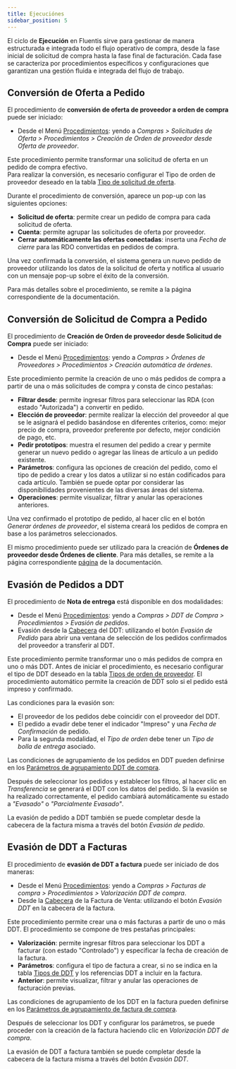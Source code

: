 ```yaml
---
title: Ejecuciónes 
sidebar_position: 5
---
```


El ciclo de **Ejecución** en Fluentis sirve para gestionar de manera estructurada e integrada todo el flujo operativo de compra, desde la fase inicial de solicitud de compra hasta la fase final de facturación. Cada fase se caracteriza por procedimientos específicos y configuraciones que garantizan una gestión fluida e integrada del flujo de trabajo.

## Conversión de Oferta a Pedido

El procedimiento de **conversión de oferta de proveedor a orden de compra** puede ser iniciado:

- Desde el Menú [Procedimientos](/docs/purchase/offer-request/procedures/order-creation): yendo a *Compras > Solicitudes de Oferta > Procedimientos > Creación de Orden de proveedor desde Oferta de proveedor*.

Este procedimiento permite transformar una solicitud de oferta en un pedido de compra efectivo.  
Para realizar la conversión, es necesario configurar el Tipo de orden de proveedor deseado en la tabla [Tipo de solicitud de oferta](/docs/configurations/tables/purchase/purchase-offer-type).

Durante el procedimiento de conversión, aparece un pop-up con las siguientes opciones:  
- **Solicitud de oferta**: permite crear un pedido de compra para cada solicitud de oferta.  
- **Cuenta**: permite agrupar las solicitudes de oferta por proveedor.  
- **Cerrar automáticamente las ofertas conectadas**: inserta una *Fecha de cierre* para las RDO convertidas en pedidos de compra.

Una vez confirmada la conversión, el sistema genera un nuevo pedido de proveedor utilizando los datos de la solicitud de oferta y notifica al usuario con un mensaje pop-up sobre el éxito de la conversión.

Para más detalles sobre el procedimiento, se remite a la página correspondiente de la documentación.

## Conversión de Solicitud de Compra a Pedido 

El procedimiento de **Creación de Orden de proveedor desde Solicitud de Compra** puede ser iniciado:

- Desde el Menú [Procedimientos](/docs/purchase/purchase-orders/procedures/create-purchase-orders-from-purchase-requests): yendo a *Compras > Órdenes de Proveedores > Procedimientos > Creación automática de órdenes*.

Este procedimiento permite la creación de uno o más pedidos de compra a partir de una o más solicitudes de compra y consta de cinco pestañas:

- **Filtrar desde**: permite ingresar filtros para seleccionar las RDA (con estado "Autorizada") a convertir en pedido.  
- **Elección de proveedor**: permite realizar la elección del proveedor al que se le asignará el pedido basándose en diferentes criterios, como: mejor precio de compra, proveedor preferente por defecto, mejor condición de pago, etc.  
- **Pedir prototipos**: muestra el resumen del pedido a crear y permite generar un nuevo pedido o agregar las líneas de artículo a un pedido existente.  
- **Parámetros**: configura las opciones de creación del pedido, como el tipo de pedido a crear y los datos a utilizar si no están codificados para cada artículo. También se puede optar por considerar las disponibilidades provenientes de las diversas áreas del sistema.  
- **Operaciones**: permite visualizar, filtrar y anular las operaciones anteriores.

Una vez confirmado el prototipo de pedido, al hacer clic en el botón *Generar órdenes de proveedor*, el sistema creará los pedidos de compra en base a los parámetros seleccionados.

El mismo procedimiento puede ser utilizado para la creación de **Órdenes de proveedor desde Órdenes de cliente**. Para más detalles, se remite a la página correspondiente [página](/docs/purchase/purchase-orders/procedures/create-purchase-orders-from-purchase-requests) de la documentación.

## Evasión de Pedidos a DDT 

El procedimiento de **Nota de entrega** está disponible en dos modalidades:

- Desde el Menú [Procedimientos](/docs/purchase/purchase-delivery-note/procedures/create-delivery-notes-from-orders): yendo a *Compras > DDT de Compra > Procedimientos > Evasión de pedidos*.  
- Evasión desde la [Cabecera](/docs/purchase/purchase-delivery-note/insert-purchase-delivery-note/purchase-delivery-note) del DDT: utilizando el botón *Evasión de Pedido* para abrir una ventana de selección de los pedidos confirmados del proveedor a transferir al DDT.

Este procedimiento permite transformar uno o más pedidos de compra en uno o más DDT. Antes de iniciar el procedimiento, es necesario configurar el tipo de DDT deseado en la tabla [Tipos de orden de proveedor](/docs/configurations/tables/purchase/purchase-orders-type/). El procedimiento automático permite la creación de DDT solo si el pedido está impreso y confirmado.

Las condiciones para la evasión son:

- El proveedor de los pedidos debe coincidir con el proveedor del DDT.  
- El pedido a evadir debe tener el indicador "Impreso" y una *Fecha de Confirmación* de pedido.  
- Para la segunda modalidad, el *Tipo de orden* debe tener un *Tipo de bolla de entrega* asociado.

Las condiciones de agrupamiento de los pedidos en DDT pueden definirse en los [Parámetros de agrupamiento DDT de compra](/docs/configurations/parameters/purchase/dn-grouping).

Después de seleccionar los pedidos y establecer los filtros, al hacer clic en *Transferencia* se generará el DDT con los datos del pedido. Si la evasión se ha realizado correctamente, el pedido cambiará automáticamente su estado a *"Evasado"* o *"Parcialmente Evasado"*.

La evasión de pedido a DDT también se puede completar desde la cabecera de la factura misma a través del botón *Evasión de pedido*.

## Evasión de DDT a Facturas

El procedimiento de **evasión de DDT a factura** puede ser iniciado de dos maneras:

- Desde el Menú [Procedimientos](/docs/purchase/purchase-invoices/procedures/purchase-delivery-note-valorization): yendo a *Compras > Facturas de compra > Procedimientos > Valorización DDT de compra*.  
- Desde la [Cabecera](/docs/purchase/purchase-invoices/insert-purchase-invoice/purchase-invoice) de la Factura de Venta: utilizando el botón *Evasión DDT* en la cabecera de la factura.

Este procedimiento permite crear una o más facturas a partir de uno o más DDT. El procedimiento se compone de tres pestañas principales:

- **Valorización**: permite ingresar filtros para seleccionar los DDT a facturar (con estado "Controlado") y especificar la fecha de creación de la factura.  
- **Parámetros**: configura el tipo de factura a crear, si no se indica en la tabla [Tipos de DDT](/docs/configurations/tables/purchase/purchase-delivery-notes-type/) y los referencias DDT a incluir en la factura.  
- **Anterior**: permite visualizar, filtrar y anular las operaciones de facturación previas.

Las condiciones de agrupamiento de los DDT en la factura pueden definirse en los [Parámetros de agrupamiento de factura de compra](/docs/configurations/parameters/purchase/invoice-grouping/).

Después de seleccionar los DDT y configurar los parámetros, se puede proceder con la creación de la factura haciendo clic en *Valorización DDT de compra*.

La evasión de DDT a factura también se puede completar desde la cabecera de la factura misma a través del botón *Evasión DDT*.